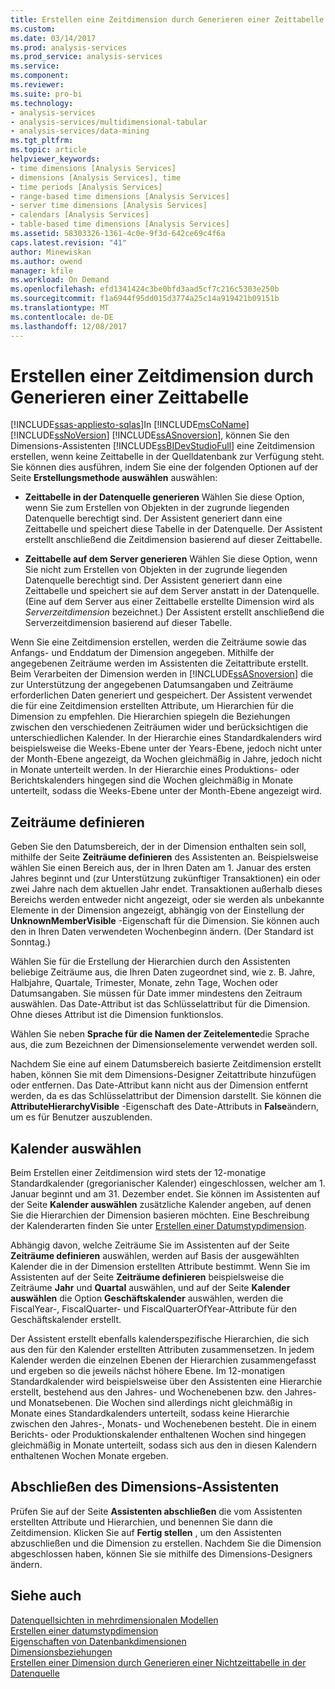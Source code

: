 ```yaml
---
title: Erstellen eine Zeitdimension durch Generieren einer Zeittabelle | Microsoft Docs
ms.custom: 
ms.date: 03/14/2017
ms.prod: analysis-services
ms.prod_service: analysis-services
ms.service: 
ms.component: 
ms.reviewer: 
ms.suite: pro-bi
ms.technology:
- analysis-services
- analysis-services/multidimensional-tabular
- analysis-services/data-mining
ms.tgt_pltfrm: 
ms.topic: article
helpviewer_keywords:
- time dimensions [Analysis Services]
- dimensions [Analysis Services], time
- time periods [Analysis Services]
- range-based time dimensions [Analysis Services]
- server time dimensions [Analysis Services]
- calendars [Analysis Services]
- table-based time dimensions [Analysis Services]
ms.assetid: 58303326-1361-4c0e-9f3d-642ce69c4f6a
caps.latest.revision: "41"
author: Minewiskan
ms.author: owend
manager: kfile
ms.workload: On Demand
ms.openlocfilehash: efd1341424c3be0bfd3aad5cf7c216c5303e250b
ms.sourcegitcommit: f1a6944f95dd015d3774a25c14a919421b09151b
ms.translationtype: MT
ms.contentlocale: de-DE
ms.lasthandoff: 12/08/2017
---
```

# <a name="create-a-time-dimension-by-generating-a-time-table"></a>Erstellen einer Zeitdimension durch Generieren einer Zeittabelle
[!INCLUDE[ssas-appliesto-sqlas](../../includes/ssas-appliesto-sqlas.md)]In [!INCLUDE[msCoName](../../includes/msconame-md.md)] [!INCLUDE[ssNoVersion](../../includes/ssnoversion-md.md)] [!INCLUDE[ssASnoversion](../../includes/ssasnoversion-md.md)], können Sie den Dimensions-Assistenten [!INCLUDE[ssBIDevStudioFull](../../includes/ssbidevstudiofull-md.md)] eine Zeitdimension erstellen, wenn keine Zeittabelle in der Quelldatenbank zur Verfügung steht. Sie können dies ausführen, indem Sie eine der folgenden Optionen auf der Seite **Erstellungsmethode auswählen** auswählen:  
  
-   **Zeittabelle in der Datenquelle generieren** Wählen Sie diese Option, wenn Sie zum Erstellen von Objekten in der zugrunde liegenden Datenquelle berechtigt sind. Der Assistent generiert dann eine Zeittabelle und speichert diese Tabelle in der Datenquelle. Der Assistent erstellt anschließend die Zeitdimension basierend auf dieser Zeittabelle.  
  
-   **Zeittabelle auf dem Server generieren** Wählen Sie diese Option, wenn Sie nicht zum Erstellen von Objekten in der zugrunde liegenden Datenquelle berechtigt sind. Der Assistent generiert dann eine Zeittabelle und speichert sie auf dem Server anstatt in der Datenquelle. (Eine auf dem Server aus einer Zeittabelle erstellte Dimension wird als *Serverzeitdimension* bezeichnet.) Der Assistent erstellt anschließend die Serverzeitdimension basierend auf dieser Tabelle.  
  
 Wenn Sie eine Zeitdimension erstellen, werden die Zeiträume sowie das Anfangs- und Enddatum der Dimension angegeben. Mithilfe der angegebenen Zeiträume werden im Assistenten die Zeitattribute erstellt. Beim Verarbeiten der Dimension werden in [!INCLUDE[ssASnoversion](../../includes/ssasnoversion-md.md)] die zur Unterstützung der angegebenen Datumsangaben und Zeiträume erforderlichen Daten generiert und gespeichert. Der Assistent verwendet die für eine Zeitdimension erstellten Attribute, um Hierarchien für die Dimension zu empfehlen. Die Hierarchien spiegeln die Beziehungen zwischen den verschiedenen Zeiträumen wider und berücksichtigen die unterschiedlichen Kalender. In der Hierarchie eines Standardkalenders wird beispielsweise die Weeks-Ebene unter der Years-Ebene, jedoch nicht unter der Month-Ebene angezeigt, da Wochen gleichmäßig in Jahre, jedoch nicht in Monate unterteilt werden. In der Hierarchie eines Produktions- oder Berichtskalenders hingegen sind die Wochen gleichmäßig in Monate unterteilt, sodass die Weeks-Ebene unter der Month-Ebene angezeigt wird.  
  
## <a name="define-time-periods"></a>Zeiträume definieren  
 Geben Sie den Datumsbereich, der in der Dimension enthalten sein soll, mithilfe der Seite **Zeiträume definieren** des Assistenten an. Beispielsweise wählen Sie einen Bereich aus, der in Ihren Daten am 1. Januar des ersten Jahres beginnt und (zur Unterstützung zukünftiger Transaktionen) ein oder zwei Jahre nach dem aktuellen Jahr endet. Transaktionen außerhalb dieses Bereichs werden entweder nicht angezeigt, oder sie werden als unbekannte Elemente in der Dimension angezeigt, abhängig von der Einstellung der **UnknownMemberVisible** -Eigenschaft für die Dimension. Sie können auch den in Ihren Daten verwendeten Wochenbeginn ändern. (Der Standard ist Sonntag.)  
  
 Wählen Sie für die Erstellung der Hierarchien durch den Assistenten beliebige Zeiträume aus, die Ihren Daten zugeordnet sind, wie z. B. Jahre, Halbjahre, Quartale, Trimester, Monate, zehn Tage, Wochen oder Datumsangaben. Sie müssen für Date immer mindestens den Zeitraum auswählen. Das Date-Attribut ist das Schlüsselattribut für die Dimension. Ohne dieses Attribut ist die Dimension funktionslos.  
  
 Wählen Sie neben **Sprache für die Namen der Zeitelemente**die Sprache aus, die zum Bezeichnen der Dimensionselemente verwendet werden soll.  
  
 Nachdem Sie eine auf einem Datumsbereich basierte Zeitdimension erstellt haben, können Sie mit dem Dimensions-Designer Zeitattribute hinzufügen oder entfernen. Das Date-Attribut kann nicht aus der Dimension entfernt werden, da es das Schlüsselattribut der Dimension darstellt. Sie können die **AttributeHierarchyVisible** -Eigenschaft des Date-Attributs in **False**ändern, um es für Benutzer auszublenden.  
  
## <a name="select-calendars"></a>Kalender auswählen  
 Beim Erstellen einer Zeitdimension wird stets der 12-monatige Standardkalender (gregorianischer Kalender) eingeschlossen, welcher am 1. Januar beginnt und am 31. Dezember endet. Sie können im Assistenten auf der Seite **Kalender auswählen** zusätzliche Kalender angeben, auf denen Sie die Hierarchien der Dimension basieren möchten. Eine Beschreibung der Kalenderarten finden Sie unter [Erstellen einer Datumstypdimension](../../analysis-services/multidimensional-models/database-dimensions-create-a-date-type-dimension.md).  
  
 Abhängig davon, welche Zeiträume Sie im Assistenten auf der Seite **Zeiträume definieren** auswählen, werden auf Basis der ausgewählten Kalender die in der Dimension erstellten Attribute bestimmt. Wenn Sie im Assistenten auf der Seite **Zeiträume definieren** beispielsweise die Zeiträume **Jahr** und **Quartal** auswählen, und auf der Seite **Kalender auswählen** die Option **Geschäftskalender** auswählen, werden die FiscalYear-, FiscalQuarter- und FiscalQuarterOfYear-Attribute für den Geschäftskalender erstellt.  
  
 Der Assistent erstellt ebenfalls kalenderspezifische Hierarchien, die sich aus den für den Kalender erstellten Attributen zusammensetzen. In jedem Kalender werden die einzelnen Ebenen der Hierarchien zusammengefasst und ergeben so die jeweils nächst höhere Ebene. Im 12-monatigen Standardkalender wird beispielsweise über den Assistenten eine Hierarchie erstellt, bestehend aus den Jahres- und Wochenebenen bzw. den Jahres- und Monatsebenen. Die Wochen sind allerdings nicht gleichmäßig in Monate eines Standardkalenders unterteilt, sodass keine Hierarchie zwischen den Jahres-, Monats- und Wochenebenen besteht. Die in einem Berichts- oder Produktionskalender enthaltenen Wochen sind hingegen gleichmäßig in Monate unterteilt, sodass sich aus den in diesen Kalendern enthaltenen Wochen Monate ergeben.  
  
## <a name="completing-the-dimension-wizard"></a>Abschließen des Dimensions-Assistenten  
 Prüfen Sie auf der Seite **Assistenten abschließen** die vom Assistenten erstellten Attribute und Hierarchien, und benennen Sie dann die Zeitdimension. Klicken Sie auf **Fertig stellen** , um den Assistenten abzuschließen und die Dimension zu erstellen. Nachdem Sie die Dimension abgeschlossen haben, können Sie sie mithilfe des Dimensions-Designers ändern.  
  
## <a name="see-also"></a>Siehe auch  
 [Datenquellsichten in mehrdimensionalen Modellen](../../analysis-services/multidimensional-models/data-source-views-in-multidimensional-models.md)   
 [Erstellen einer datumstypdimension](../../analysis-services/multidimensional-models/database-dimensions-create-a-date-type-dimension.md)   
 [Eigenschaften von Datenbankdimensionen](../../analysis-services/multidimensional-models-olap-logical-dimension-objects/database-dimension-properties.md)   
 [Dimensionsbeziehungen](../../analysis-services/multidimensional-models-olap-logical-cube-objects/dimension-relationships.md)   
 [Erstellen einer Dimension durch Generieren einer Nichtzeittabelle in der Datenquelle](../../analysis-services/multidimensional-models/create-a-dimension-by-generating-a-non-time-table-in-the-data-source.md)  
  
  
